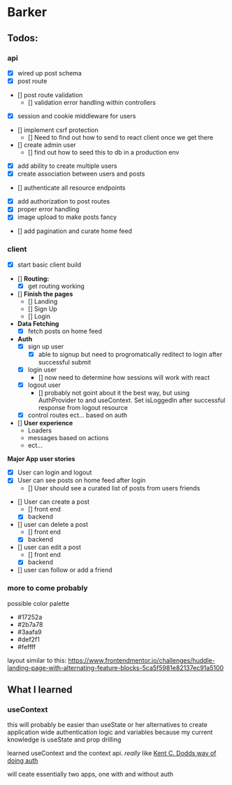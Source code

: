 # Barker

## Todos:

### api

- [x] wired up post schema
- [x] post route
- [] post route validation
  - [] validation error handling within controllers
- [x] session and cookie middleware for users
- [] implement csrf protection
  - [] Need to find out how to send to react client once we get there
- [] create admin user
  - [] find out how to seed this to db in a production env
- [x] add ability to create multiple users
- [x] create association between users and posts
- [] authenticate all resource endpoints
- [x] add authorization to post routes
- [x] proper error handling
- [x] image upload to make posts fancy
- [] add pagination and curate home feed

### client

- [x] start basic client build

- [] **Routing:**
  - [x] get routing working
- [] **Finish the pages**
  - [] Landing
  - [] Sign Up
  - [] Login
- **Data Fetching**
  - [x] fetch posts on home feed
- **Auth**
  - [x] sign up user
    - [x] able to signup but need to progromatically reditect to login after successful submit
  - [x] login user
    - [] now need to determine how sessions will work with react
  - [x] logout user
    - [] probably not goint about it the best way, but using AuthProvider to and useContext. Set isLoggedIn after successful response from logout resource
  - [x] control routes ect... based on auth
- [] **User experience**
  - Loaders
  - messages based on actions
  - ect...

**Major App user stories**

- [x] User can login and logout
- [x] User can see posts on home feed after login
  - [] User should see a curated list of posts from users friends
- [] User can create a post
  - [] front end
  - [x] backend
- [] user can delete a post
  - [] front end
  - [x] backend
- [] user can edit a post
  - [] front end
  - [x] backend
- [] user can follow or add a friend

### more to come probably

possible color palette

- #17252a
- #2b7a78
- #3aafa9
- #def2f1
- #feffff

layout similar to this: https://www.frontendmentor.io/challenges/huddle-landing-page-with-alternating-feature-blocks-5ca5f5981e82137ec91a5100

## What I learned

### useContext

this will probably be easier than useState or her alternatives to
create application wide authentication logic and variables
because my current knowledge is useState and prop drilling

learned useContext and the context api.
_really_ like [Kent C. Dodds way of doing auth](https://kentcdodds.com/blog/authentication-in-react-applications)

will ceate essentially two apps, one with and without auth

